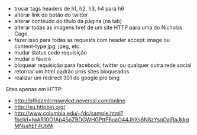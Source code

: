 - trocar tags headers de h1, h2, h3, h4 para h6
- alterar link do botão do twitter
- alterar conteúdo do título da página (na tab)
- alterar todas as imagens href de um site HTTP para uma do Nicholas Cage
- fazer isso para todas as requests com header accept: image ou content-type jpg, jpeg, etc.
- mudar status code requisição
- mudar o favico
- bloquear requisição para facebook, twitter ou qualquer outra rede social
- retornar um html padrão pros sites bloqueados
- realizar um redirect 301 do google pro bing

Sites apenas em HTTP:
- http://bfhdzmlcrnswvkxt.neverssl.com/online
- http://eu.httpbin.org/
- http://www.columbia.edu/~fdc/sample.html?fbclid=IwAR10O1Ap4SpZBDGWHGPttF6uaO44JhXs6N8zYsqOaiRaJkkqMNsshEF4UbM
